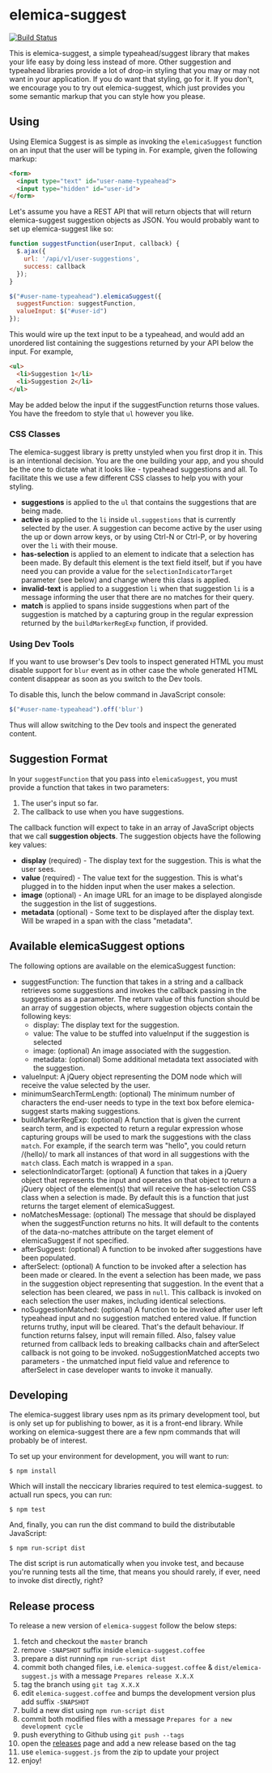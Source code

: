 # elemica-suggest

[![Build Status](https://travis-ci.org/elemica/elemica-suggest.svg)](https://travis-ci.org/elemica/elemica-suggest)

This is elemica-suggest, a simple typeahead/suggest library that makes your life easy by doing less
instead of more. Other suggestion and typeahead libraries provide a lot of drop-in styling that you
may or may not want in your application. If you do want that styling, go for it. If you don't, we
encourage you to try out elemica-suggest, which just provides you some semantic markup that you can
style how you please.

## Using

Using Elemica Suggest is as simple as invoking the `elemicaSuggest` function on an input that the
user will be typing in. For example, given the following markup:

```html
<form>
  <input type="text" id="user-name-typeahead">
  <input type="hidden" id="user-id">
</form>
```

Let's assume you have a REST API that will return objects that will return elemica-suggest
suggestion objects as JSON. You would probably want to set up elemica-suggest like so:

```javascript
function suggestFunction(userInput, callback) {
  $.ajax({
    url: '/api/v1/user-suggestions',
    success: callback
  });
}

$("#user-name-typeahead").elemicaSuggest({
  suggestFunction: suggestFunction,
  valueInput: $("#user-id")
});
```

This would wire up the text input to be a typeahead, and would add an unordered list
containing the suggestions returned by your API below the input. For example,

```html
<ul>
  <li>Suggestion 1</li>
  <li>Suggestion 2</li>
</ul>
```

May be added below the input if the suggestFunction returns those values. You have the freedom
to style that `ul` however you like.

### CSS Classes

The elemica-suggest library is pretty unstyled when you first drop it in. This
is an intentional decision. You are the one building your app, and you should
be the one to dictate what it looks like - typeahead suggestions and all. To
facilitate this we use a few different CSS classes to help you with your
styling.

* **suggestions** is applied to the `ul` that contains the suggestions that are being made.
* **active** is applied to the `li` inside `ul.suggestions` that is currently selected by the
  user. A suggestion can become active by the user using the up or down arrow
  keys, or by using Ctrl-N or Ctrl-P, or by hovering over the `li` with their
  mouse.
* **has-selection** is applied to an element to indicate that a selection has been made. By default
  this element is the text field itself, but if you have need you can provide a value for the
  `selectionIndicatorTarget` parameter (see below) and change where this class is applied.
* **invalid-text** is applied to a suggestion `li` when that suggestion `li` is a message informing
  the user that there are no matches for their query.
* **match** is applied to spans inside suggestions when part of the suggestion
  is matched by a capturing group in the regular expression returned by the
  `buildMarkerRegExp` function, if provided.

### Using Dev Tools

If you want to use browser's Dev tools to inspect generated HTML you must disable support for `blur` event
as in other case the whole generated HTML content disappear as soon as you switch to the Dev tools.

To disable this, lunch the below command in JavaScript console:

```javascript
$("#user-name-typeahead").off('blur')
```

Thus will allow switching to the Dev tools and inspect the generated content.

## Suggestion Format

In your `suggestFunction` that you pass into `elemicaSuggest`, you must provide a function
that takes in two parameters:

1. The user's input so far.
2. The callback to use when you have suggestions.

The callback function will expect to take in an array of JavaScript objects that we call
**suggestion objects**. The suggestion objects have the following key values:

* **display** (required) - The display text for the suggestion. This is what the user sees.
* **value** (required) - The value text for the suggestion. This is what's plugged in to the hidden
  input when the user makes a selection.
* **image** (optional) - An image URL for an image to be displayed alongisde the suggestion in
  the list of suggestions.
* **metadata** (optional) - Some text to be displayed after the display text. Will be wraped in a
  span with the class "metadata".

## Available elemicaSuggest options

The following options are available on the elemicaSuggest function:

- suggestFunction: The function that takes in a string and a callback
  retrieves some suggestions and invokes the callback passing in the
  suggestions as a parameter. The return value of this function should be
  an array of suggestion objects, where suggestion objects contain the following
  keys:
  - display: The display text for the suggestion.
  - value: The value to be stuffed into valueInput if the suggestion is selected
  - image: (optional) An image associated with the suggestion.
  - metadata: (optional) Some additional metadata text associated with the suggestion.
- valueInput: A jQuery object representing the DOM node which will receive
  the value selected by the user.
- minimumSearchTermLength: (optional) The minimum number of characters the end-user needs
  to type in the text box before elemica-suggest starts making suggestions.
- buildMarkerRegExp: (optional) A function that is given the current search
  term, and is expected to return a regular expression whose capturing groups
  will be used to mark the suggestions with the class `match`. For example, if
  the search term was "hello", you could return /(hello)/ to mark all instances
  of that word in all suggestions with the `match` class. Each match is wrapped
  in a `span`.
- selectionIndicatorTarget: (optional) A function that takes in a jQuery object that represents
  the input and operates on that object to return a jQuery object of the element(s)
  that will receive the has-selection CSS class when a selection is made. By default
  this is a function that just returns the target element of elemicaSuggest.
- noMatchesMessage: (optional) The message that should be displayed when the suggestFunction returns
  no hits. It will default to the contents of the data-no-matches attribute on the target
  element of elemicaSuggest if not specified.
- afterSuggest: (optional) A function to be invoked after suggestions have been populated.
- afterSelect: (optional) A function to be invoked after a selection has been made or cleared. In the
  event a selection has been made, we pass in the suggestion object representing that suggestion. In
  the event that a selection has been cleared, we pass in `null`. This callback is invoked on each
  selection the user makes, including identical selections.
- noSuggestionMatched: (optional) A function to be invoked after user left typeahead input and no
  suggestion matched entered value. If function returns truthy, input will be cleared. That's the
  default behaviour. If function returns falsey, input will remain filled. Also, falsey value returned
  from callback leds to breaking callbacks chain and afterSelect callback is not going to be invoked. 
  noSuggestionMatched accepts two parameters - the unmatched input field value and reference 
  to afterSelect in case developer wants to invoke it manually.

## Developing

The elemica-suggest library uses npm as its primary development tool, but is only set up for
publishing to bower, as it is a front-end library. While working on elemica-suggest there are
a few npm commands that will probably be of interest.

To set up your environment for development, you will want to run:

```
$ npm install
```

Which will install the neccicary libraries required to test elemica-suggest. to actuall run
specs, you can run:

```
$ npm test
```

And, finally, you can run the dist command to build the distributable JavaScript:

```
$ npm run-script dist
```

The dist script is run automatically when you invoke test, and because you're running tests
all the time, that means you should rarely, if ever, need to invoke dist directly, right?

## Release process

To release a new version of `elemica-suggest` follow the below steps:

1. fetch and checkout the `master` branch
2. remove `-SNAPSHOT` suffix inside `elemica-suggest.coffee`
3. prepare a dist running `npm run-script dist`
4. commit both changed files, i.e. `elemica-suggest.coffee` & `dist/elemica-suggest.js` with a message `Prepares release X.X.X`
5. tag the branch using `git tag X.X.X`
6. edit `elemica-suggest.coffee` and bumps the development version plus add suffix `-SNAPSHOT`
7. build a new dist using `npm run-script dist`
8. commit both modified files with a message `Prepares for a new development cycle`
9. push everything to Github using `git push --tags`
10. open the [releases](https://github.com/elemica/elemica-suggest/releases) page and add a new release based on the tag
11. use `elemica-suggest.js` from the zip to update your project
12. enjoy!
